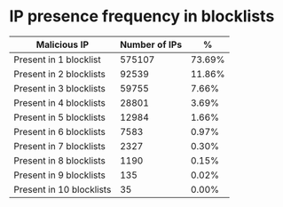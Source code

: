 # IP presence frequency in blocklists
| Malicious IP | Number of IPs | % |
|----|----|----|
| Present in 1 blocklist | 575107 | 73.69% |
| Present in 2 blocklists | 92539 | 11.86% |
| Present in 3 blocklists | 59755 | 7.66% |
| Present in 4 blocklists | 28801 | 3.69% |
| Present in 5 blocklists | 12984 | 1.66% |
| Present in 6 blocklists | 7583 | 0.97% |
| Present in 7 blocklists | 2327 | 0.30% |
| Present in 8 blocklists | 1190 | 0.15% |
| Present in 9 blocklists | 135 | 0.02% |
| Present in 10 blocklists | 35 | 0.00% |
